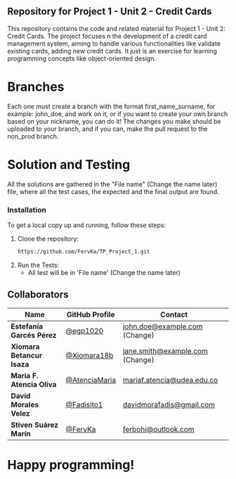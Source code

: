 ## Repository for Project 1 - Unit 2 - Credit Cards

This repository contains the code and related material for Project 1 - Unit 2: Credit Cards.
The project focuses n the development of a credit card management system, aiming to handle various functionalities
like validate existing cards, adding new credit cards.
It just is an exercise for learning programming concepts like object-oriented design.

# Branches

Each one must create a branch with the format first_name_surname, for example: john_doe, and work on it, or if you want
to create your own branch based on your nickname, you can do it!
The changes you make should be uploaded to your branch, and if you can, make the pull request to the non_prod branch.

# Solution and Testing

All the solutions are gathered in the "File name" (Change the name later) file, where all the test cases, the expected
and the final output
are found.

### Installation

To get a local copy up and running, follow these steps:

1. Clone the repository:
   ```bash
   https://github.com/FervKa/TP_Project_1.git

2. Run the Tests:
    - All test will be in 'File name' (Change the name later)

## Collaborators

| Name                       | GitHub Profile                                   | Contact                         |
|----------------------------|--------------------------------------------------|---------------------------------|
| **Estefanía Garcés Pérez** | [@egp1020](https://github.com/egp1020)           | john.doe@example.com (Change)   |
| **Xiomara Betancur Isaza** | [@Xiomara18b](https://github.com/Xiomara18b)     | jane.smith@example.com (Change) |
| **Maria F. Atencia Oliva** | [@AtenciaMaria](https://github.com/AtenciaMaria) | mariaf.atencia@udea.edu.co      |
| **David Morales Velez**    | [@Fadisito1](https://github.com/Fadisito1)       | davidmorafadis@gmail.com        |
| **Stiven Suárez Marín**    | [@FervKa](https://github.com/FervKa)             | ferbohi@outlook.com             |

# Happy programming!